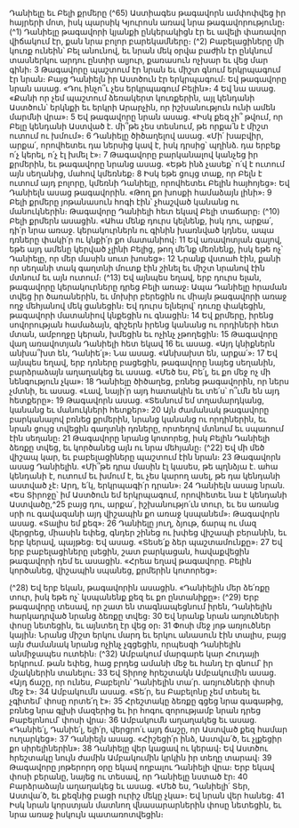 
Դանիելը եւ Բելի քրմերը
(^65) Աստիագես թագավորն ամփոփվեց իր հայրերի մոտ, իսկ պարսիկ Կյուրոսն առավ նրա թագավորությունը։
(^1) Դանիելը թագավորի կյանքի ընկերակիցն էր եւ ավելի փառավոր վիճակում էր, քան նրա բոլոր բարեկամները։
(^2) Բաբելացիները մի կուռք ունեին՝ Բել անունով, եւ նրան մեկ օրվա բաժին էր ընկնում տասներկու արդու ընտիր ալյուր,
քառասուն ոչխար եւ վեց մար գինի։ 3 Թագավորը պաշտում էր նրան եւ միշտ գնում երկրպագում էր նրան։ Բայց Դանիելն
իր Աստծուն էր երկրպագում։ Եվ թագավորը նրան ասաց. «Դու ինչո՞ւ չես երկրպագում Բելին»։ 4 Եվ նա ասաց. «Քանի
որ չեմ պաշտում ձեռակերտ կուռքերին, այլ կենդանի Աստծուն՝ երկնքի եւ երկրի Արարչին, որ իշխանություն ունի ամեն
մարմնի վրա»։ 5 Եվ թագավորը նրան ասաց. «Իսկ քեզ չի՞ թվում, որ Բելը կենդանի Աստված է. մի՞թե չես տեսնում, թե
որքա՛ն է միշտ ուտում ու խմում»։ 6 Դանիելը ծիծաղելով ասաց. «Մի՛ խաբվիր, արքա՛, որովհետեւ դա ներսից կավ է, իսկ
դրսից՝ պղինձ. դա երբեք ո՛չ կերել, ո՛չ էլ խմել է»։ 7 Թագավորը բարկանալով կանչեց իր քրմերին, եւ թագավորը նրանց
ասաց. «Եթե ինձ չասեք՝ ո՛վ է ուտում այն սեղանից, մահով կմեռնեք։ 8 Իսկ եթե ցույց տաք, որ Բելն է ուտում այդ բոլորը,
կմեռնի Դանիելը, որովհետեւ Բելին հայհոյեց»։ Եվ Դանիելն ասաց թագավորին. «Թող քո խոսքի համաձայն լինի»։ 9 Բելի
քրմերը յոթանասուն հոգի էին՝ չհաշված կանանց ու մանուկներին։ Թագավորը Դանիելի հետ եկավ Բելի տաճարը։
(^10) Բելի քրմերն ասացին. «Ահա մենք դուրս կելնենք, իսկ դու, արքա՛, դի՛ր նրա առաջ. կերակուրներն ու գինին խառնված
կդնես, ապա դռները փակի՛ր ու կնքի՛ր քո մատանիով։ 11 Եվ առավոտյան գալով, եթե այդ ամենը կերված չլինի Բելից,
թող մե՛նք մեռնենք, իսկ եթե ոչ՝ Դանիելը, որ մեր մասին սուտ խոսեց»։ 12 Նրանք վստահ էին, քանի որ սեղանի տակ
գաղտնի մուտք էին շինել եւ միշտ նրանով էին մտնում եւ այն ուտում։
(^13) Եվ այնպես եղավ, երբ դուրս ելան, թագավորը կերակուրները դրեց Բելի առաջ։ Ապա Դանիելը հրաման տվեց իր
ծառաներին, եւ մոխիր բերեցին ու միայն թագավորի առաջ ողջ մեհյանով մեկ ցանեցին։ Եվ դուրս ելնելով՝ դուռը
փակեցին, թագավորի մատանիով կնքեցին ու գնացին։ 14 Եվ քրմերը, իրենց սովորության համաձայն, գիշերն իրենց
կանանց ու որդիների հետ մտան, ամբողջը կերան, խմեցին եւ ոչինչ չթողեցին։ 15 Թագավորը վաղ առավոտյան Դանիելի
հետ եկավ 16 եւ ասաց. «Այդ կնիքներն անխա՞խտ են, Դանիե՛լ»։
Նա ասաց. «Անխախտ են, արքա՛»։ 17 Եվ այնպես եղավ, երբ դռները բացեցին, թագավորը նայեց սեղանին,
բարձրաձայն աղաղակեց եւ ասաց. «Մեծ ես, Բե՛լ, եւ քո մեջ ոչ մի նենգություն չկա»։ 18 Դանիելը ծիծաղեց, բռնեց
թագավորին, որ ներս չմտնի, եւ ասաց. «Լավ, նայի՛ր այդ հատակին եւ տե՛ս՝ ո՞ւմն են այդ հետքերը»։ 19 Թագավորն ասաց.
«Տեսնում եմ տղամարդկանց, կանանց եւ մանուկների հետքեր»։ 20 Այն ժամանակ թագավորը բարկանալով բռնեց
քրմերին, նրանց կանանց ու որդիներին, եւ նրան ցույց տվեցին գաղտնի դռները, որտեղով մտնում եւ սպառում էին
սեղանը։ 21 Թագավորը նրանց կոտորեց, իսկ Բելին Դանիելի ձեռքը տվեց, եւ կործանեց այն ու նրա մեհյանը։
(^22) Եվ մի մեծ վիշապ կար, եւ բաբելացիները պաշտում էին նրան։ 23 Թագավորն ասաց Դանիելին. «Մի՞թե դրա մասին
էլ կասես, թե պղնձյա է. ահա կենդանի է, ուտում եւ խմում է, եւ չես կարող ասել, թե դա կենդանի աստված չէ։ Արդ, ե՛կ,
երկրպագի՛ր դրան»։ 24 Դանիելն ասաց նրան. «Ես Տիրոջը՝ իմ Աստծուն եմ երկրպագում, որովհետեւ նա է կենդանի
Աստվածը,^25 բայց դու, արքա՛, իշխանությո՛ւն տուր, եւ ես առանց սրի ու գավազանի այդ վիշապին քո առաջ կսպանեմ»։
Թագավորն ասաց. «Տալիս եմ քեզ»։ 26 Դանիելը յուղ, ձյութ, ճարպ ու մազ վերցրեց, միասին եփեց, գնդեր շինեց ու խփեց
վիշապի բերանին, եւ երբ կերավ, պայթեց։ Եվ ասաց. «Տեսե՛ք ձեր պաշտամունքը»։ 27 Եվ երբ բաբելացիները լսեցին, շատ
բարկացան, հավաքվեցին թագավորի դեմ եւ ասացին. «Հրեա եղավ թագավորը. Բելին կործանեց, վիշապին սպանեց,
քրմերին կոտորեց»։


(^28) Եվ երբ եկան, թագավորին ասացին. «Դանիելին մեր ձե՛ռքը տուր, իսկ եթե ոչ՝ կսպանենք քեզ եւ քո ընտանիքը»։
(^29) Երբ թագավորը տեսավ, որ շատ են տագնապեցնում իրեն, Դանիելին հարկադրված նրանց ձեռքը տվեց։ 30 Եվ նրանք
նրան առյուծների փոսը նետեցին, եւ այնտեղ էր վեց օր։ 31 Փոսի մեջ յոթ առյուծներ կային։ Նրանց միշտ երկու մարդ եւ
երկու անասուն էին տալիս, բայց այն ժամանակ նրանց ոչինչ չգցեցին, որպեսզի Դանիելին անմիջապես ուտեին։
(^32) Ամբակում մարգարե կար Հուդայի երկրում. թան եփեց, հաց բրդեց ամանի մեջ եւ հանդ էր գնում՝ իր մշակներին
տանելու։ 33 Եվ Տիրոջ հրեշտակն Ամբակումին ասաց. «Այդ ճաշը, որ ունես, Բաբելոն՝ Դանիելին տա՛ր. առյուծների փոսի
մեջ է»։ 34 Ամբակումն ասաց. «Տե՛ր, ես Բաբելոնը չեմ տեսել եւ չգիտեմ՝ փոսը որտե՛ղ է»։ 35 Հրեշտակը ձեռքը գցեց նրա
գագաթից, բռնեց նրա գլխի մազերից եւ իր հոգու զորությամբ նրան դրեց Բաբելոնում՝ փոսի վրա։ 36 Ամբակումն
աղաղակեց եւ ասաց. «Դանիե՛լ, Դանիե՛լ, ելի՛ր, վերցրո՛ւ այդ ճաշը, որ Աստված քեզ համար ուղարկեց»։ 37 Դանիելն
ասաց. «Հիշեցի՛ր ինձ, Աստվա՛ծ, եւ չլքեցիր քո սիրելիներին»։ 38 Դանիելը վեր կացավ ու կերավ։ Եվ Աստծու հրեշտակը
նույն ժամին Ամբակումին կրկին իր տեղը տարավ։ 39 Թագավորը յոթերորդ օրը եկավ ողբալու Դանիելի վրա։ Երբ եկավ
փոսի բերանը, նայեց ու տեսավ, որ Դանիելը նստած էր։ 40 Բարձրաձայն աղաղակեց եւ ասաց. «Մեծ ես, Դանիելի՛ Տեր,
Աստվա՛ծ, եւ քեզնից բացի ուրիշ մեկը չկա»։ Եվ նրան վեր հանեց։ 41 Իսկ նրան կորստյան մատնող վնասարարներին փոսը
նետեցին, եւ նրա առաջ իսկույն պատառոտվեցին։


